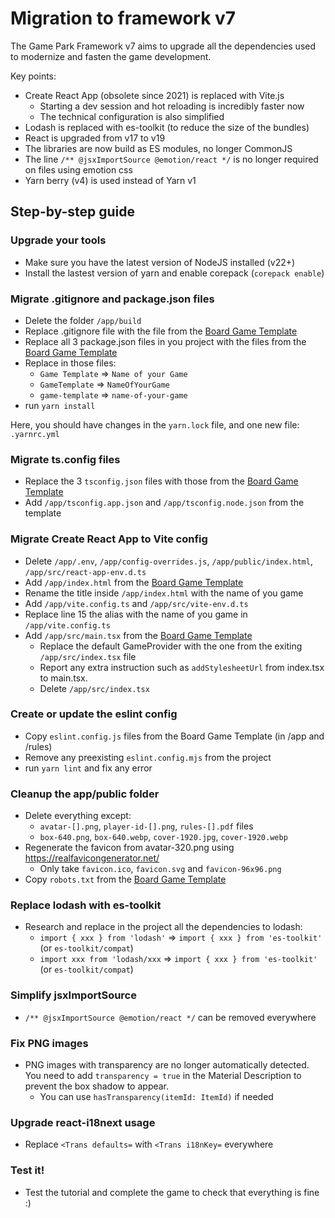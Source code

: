 # Migration to framework v7

The Game Park Framework v7 aims to upgrade all the dependencies used to modernize and fasten the game development.

Key points:

- Create React App (obsolete since 2021) is replaced with Vite.js
  - Starting a dev session and hot reloading is incredibly faster now
  - The technical configuration is also simplified
- Lodash is replaced with es-toolkit (to reduce the size of the bundles)
- React is upgraded from v17 to v19
- The libraries are now build as ES modules, no longer CommonJS
- The line `/** @jsxImportSource @emotion/react */` is no longer required on files using emotion css
- Yarn berry (v4) is used instead of Yarn v1

## Step-by-step guide

### Upgrade your tools

- Make sure you have the latest version of NodeJS installed (v22+)
- Install the lastest version of yarn and enable corepack (`corepack enable`)

### Migrate .gitignore and package.json files

- Delete the folder `/app/build`
- Replace .gitignore file with the file from the [Board Game Template](https://github.com/gamepark/board-game-template/blob/main/.gitignore)
- Replace all 3 package.json files in you project with the files from the [Board Game Template](https://github.com/gamepark/board-game-template)
- Replace in those files:
  - `Game Template` => `Name of your Game`
  - `GameTemplate` => `NameOfYourGame`
  - `game-template` => `name-of-your-game`
- run `yarn install`

Here, you should have changes in the `yarn.lock` file, and one new file: `.yarnrc.yml`

### Migrate ts.config files

- Replace the 3 `tsconfig.json` files with those from the [Board Game Template](https://github.com/gamepark/board-game-template)
- Add `/app/tsconfig.app.json` and `/app/tsconfig.node.json` from the template

### Migrate Create React App to Vite config

- Delete `/app/.env`, `/app/config-overrides.js`, `/app/public/index.html`, `/app/src/react-app-env.d.ts`
- Add `/app/index.html` from the [Board Game Template](https://github.com/gamepark/board-game-template/blob/main/app/index.html)
- Rename the title inside `/app/index.html` with the name of you game
- Add `/app/vite.config.ts` and `/app/src/vite-env.d.ts`
- Replace line 15 the alias with the name of you game in `/app/vite.config.ts`
- Add `/app/src/main.tsx` from the [Board Game Template](https://github.com/gamepark/board-game-template/blob/main/app/src/main.html)
  - Replace the default GameProvider with the one from the exiting `/app/src/index.tsx` file
  - Report any extra instruction such as `addStylesheetUrl` from index.tsx to main.tsx.
  - Delete `/app/src/index.tsx`

### Create or update the eslint config

- Copy `eslint.config.js` files from the Board Game Template (in /app and /rules)
- Remove any preexisting `eslint.config.mjs` from the project
- run `yarn lint` and fix any error

### Cleanup the app/public folder

- Delete everything except:
  - `avatar-[].png`, `player-id-[].png`, `rules-[].pdf` files
  - `box-640.png`, `box-640.webp`, `cover-1920.jpg`, `cover-1920.webp`
- Regenerate the favicon from avatar-320.png using https://realfavicongenerator.net/
  - Only take `favicon.ico`, `favicon.svg` and `favicon-96x96.png`
- Copy `robots.txt` from the [Board Game Template](https://github.com/gamepark/board-game-template/blob/main/app/public/robots.txt)

### Replace lodash with es-toolkit

- Research and replace in the project all the dependencies to lodash:
  - `import { xxx } from 'lodash'` => `import { xxx } from 'es-toolkit'` (or `es-toolkit/compat`)
  - `import xxx from 'lodash/xxx` => `import { xxx } from 'es-toolkit'` (or `es-toolkit/compat`)

### Simplify jsxImportSource

- `/** @jsxImportSource @emotion/react */` can be removed everywhere

### Fix PNG images

- PNG images with transparency are no longer automatically detected. You need to add `transparency = true` in the Material Description to prevent the box shadow to appear.
  - You can use `hasTransparency(itemId: ItemId)` if needed

### Upgrade react-i18next usage

- Replace `<Trans defaults=` with `<Trans i18nKey=` everywhere

### Test it!

- Test the tutorial and complete the game to check that everything is fine :)
